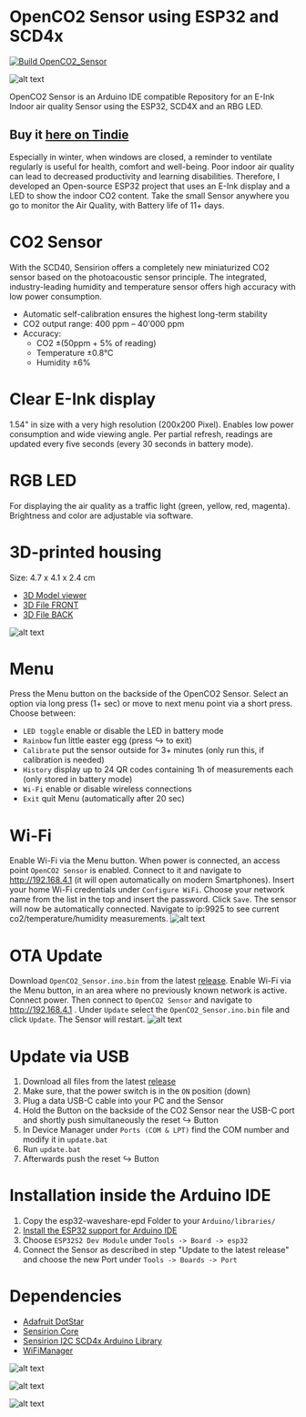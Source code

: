 # OpenCO2 Sensor using ESP32 and SCD4x

[![Build OpenCO2_Sensor](https://github.com/davidkreidler/OpenCO2_Sensor/actions/workflows/arduino_build.yml/badge.svg)](https://github.com/davidkreidler/OpenCO2_Sensor/actions/workflows/arduino_build.yml)

![alt text](https://github.com/davidkreidler/OpenCO2_Sensor/raw/main/pictures/Header.png)

OpenCO2 Sensor is an Arduino IDE compatible Repository for an E-Ink Indoor air quality Sensor using the ESP32, SCD4X and an RBG LED.

## Buy it [here on Tindie](https://www.tindie.com/products/davidkreidler/open-co2-sensor/)

Especially in winter, when windows are closed, a reminder to ventilate regularly is useful for health, comfort and well-being. Poor indoor air quality can lead to decreased productivity and learning disabilities. Therefore, I developed an Open-source ESP32 project that uses an E-Ink display and a LED to show the indoor CO2 content. Take the small Sensor anywhere you go to monitor the Air Quality, with Battery life of 11+ days.

# CO2 Sensor

With the SCD40, Sensirion offers a completely new miniaturized CO2 sensor based on the photoacoustic sensor principle.
The integrated, industry-leading humidity and temperature sensor offers high accuracy with low power consumption.
* Automatic self-calibration ensures the highest long-term stability
* CO2 output range: 400 ppm – 40'000 ppm
* Accuracy:
	* CO2 ±(50ppm + 5% of reading)
	* Temperature ±0.8°C
	* Humidity ±6%

# Clear E-Ink display

1.54" in size with a very high resolution (200x200 Pixel). Enables low power consumption and wide viewing angle. Per partial refresh, readings are updated every five seconds (every 30 seconds in battery mode).

# RGB LED

For displaying the air quality as a traffic light (green, yellow, red, magenta). Brightness and color are adjustable via software.

# 3D-printed housing

Size: 4.7 x 4.1 x 2.4 cm
* [3D Model viewer](https://a360.co/3syuvEk)
* [3D File FRONT](https://a360.co/3CSICGq)
* [3D File BACK](https://a360.co/437Ak88)

![alt text](https://github.com/davidkreidler/OpenCO2_Sensor/raw/main/pictures/drawing.png)

# Menu

Press the Menu button on the backside of the OpenCO2 Sensor. Select an option via long press (1+ sec) or move to next menu point via a short press. Choose between:
* `LED toggle` enable or disable the LED in battery mode
* `Rainbow` fun little easter egg (press ↪️ to exit)
* `Calibrate` put the sensor outside for 3+ minutes (only run this, if calibration is needed)
* `History` display up to 24 QR codes containing 1h of measurements each (only stored in battery mode)
* `Wi-Fi` enable or disable wireless connections
* `Exit` quit Menu (automatically after 20 sec)

# Wi-Fi

Enable Wi-Fi via the Menu button. When power is connected, an access point `OpenCO2 Sensor` is enabled. Connect to it and navigate to http://192.168.4.1 (it will open automatically on modern Smartphones). Insert your home Wi-Fi credentials under `Configure WiFi`. Choose your network name from the list in the top and insert the password. Click `Save`. The sensor will now be automatically connected. Navigate to ip:9925 to see current co2/temperature/humidity measurements.
![alt text](https://github.com/davidkreidler/OpenCO2_Sensor/raw/main/pictures/setup.jpg)

# OTA Update

Download `OpenCO2_Sensor.ino.bin` from the latest [release](https://github.com/davidkreidler/OpenCO2_Sensor/releases).
Enable Wi-Fi via the Menu button, in an area where no previously known network is active. Connect power. Then connect to `OpenCO2 Sensor` and navigate to http://192.168.4.1 . Under `Update` select the `OpenCO2_Sensor.ino.bin` file and click `Update`. The Sensor will restart.
![alt text](https://github.com/davidkreidler/OpenCO2_Sensor/raw/main/pictures/OTA.jpg)

# Update via USB

1. Download all files from the latest [release](https://github.com/davidkreidler/OpenCO2_Sensor/releases)
2. Make sure, that the power switch is in the `ON` position (down)
3. Plug a data USB-C cable into your PC and the Sensor
4. Hold the Button on the backside of the CO2 Sensor near the USB-C port and shortly push simultaneously the reset ↪️ Button
5. In Device Manager under `Ports (COM & LPT)` find the COM number and modify it in `update.bat`
6. Run `update.bat`
7. Afterwards push the reset ↪️ Button

# Installation inside the Arduino IDE

1. Copy the esp32-waveshare-epd Folder to your `Arduino/libraries/`
2. [Install the ESP32 support for Arduino IDE](https://espressif-docs.readthedocs-hosted.com/projects/arduino-esp32/en/latest/installing.html)
3. Choose `ESP32S2 Dev Module` under `Tools -> Board -> esp32`
4. Connect the Sensor as described in step "Update to the latest release" and choose the new Port under `Tools -> Boards -> Port`

# Dependencies

* [Adafruit DotStar](https://github.com/adafruit/Adafruit_DotStar)
* [Sensirion Core](https://github.com/Sensirion/arduino-core)
* [Sensirion I2C SCD4x Arduino Library](https://github.com/Sensirion/arduino-i2c-scd4x)
* [WiFiManager](https://github.com/tzapu/WiFiManager)

![alt text](https://github.com/davidkreidler/OpenCO2_Sensor/raw/main/pictures/animation.gif)

![alt text](https://github.com/davidkreidler/OpenCO2_Sensor/raw/main/pictures/schematic.png)

![alt text](https://github.com/davidkreidler/OpenCO2_Sensor/raw/main/pictures/pcb.png)
